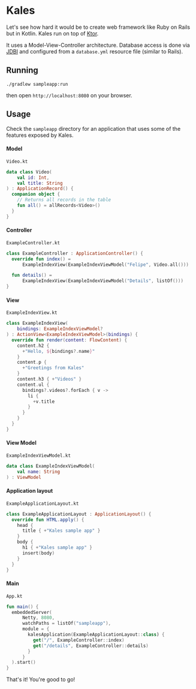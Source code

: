 # Kales

Let's see how hard it would be to create web framework 
like Ruby on Rails but in Kotlin. 
Kales run on top of [Ktor](https://ktor.io/).

It uses a Model-View-Controller architecture. Database access is
done via [JDBI](http://jdbi.org/) and configured from a `database.yml` resource file (similar to Rails).

## Running 

```
./gradlew sampleapp:run
```
then open `http://localhost:8080` on your browser.

## Usage

Check the `sampleapp` directory for an application that uses
some of the features exposed by Kales.

#### Model
`Video.kt`
```kotlin
data class Video(
    val id: Int,
    val title: String
) : ApplicationRecord() {
  companion object {
    // Returns all records in the table
    fun all() = allRecords<Video>()
  }
}
```

#### Controller
`ExampleController.kt`
```kotlin
class ExampleController : ApplicationController() {
  override fun index() =
      ExampleIndexView(ExampleIndexViewModel("Felipe", Video.all()))

  fun details() =
      ExampleIndexView(ExampleIndexViewModel("Details", listOf()))
}
```

#### View
`ExampleIndexView.kt`
```kotlin
class ExampleIndexView(
    bindings: ExampleIndexViewModel?
) : ActionView<ExampleIndexViewModel>(bindings) {
  override fun render(content: FlowContent) {
    content.h2 {
      +"Hello, ${bindings?.name}"
    }
    content.p {
      +"Greetings from Kales"
    }
    content.h3 { +"Videos" }
    content.ul {
      bindings?.videos?.forEach { v ->
        li {
          +v.title
        }
      }
    }
  }
}
```

#### View Model
`ExampleIndexViewModel.kt`
```kotlin
data class ExampleIndexViewModel(
    val name: String
) : ViewModel
```

#### Application layout
`ExampleApplicationLayout.kt`
```kotlin
class ExampleApplicationLayout : ApplicationLayout() {
  override fun HTML.apply() {
    head {
      title { +"Kales sample app" }
    }
    body {
      h1 { +"Kales sample app" }
      insert(body)
    }
  }
}
```

#### Main
`App.kt`
```kotlin
fun main() {
  embeddedServer(
      Netty, 8080,
      watchPaths = listOf("sampleapp"),
      module = {
        kalesApplication(ExampleApplicationLayout::class) {
          get("/", ExampleController::index)
          get("/details", ExampleController::details)
        }
      }
  ).start()
}
```

That's it! You're good to go!